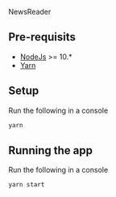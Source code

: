 NewsReader

## Pre-requisits

- [NodeJs](https://nodejs.org/en/download/) >= 10.\*
- [Yarn](https://classic.yarnpkg.com/en/docs/install)

## Setup

Run the following in a console

```bash
yarn
```

## Running the app

Run the following in a console

```bash
yarn start
```
